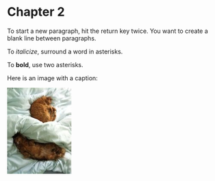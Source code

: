 # Chapter 2

To start a new paragraph, hit the return key twice. You want to create a blank line between paragraphs.

To *italicize*, surround a word in asterisks.

To **bold**, use two asterisks.

Here is an image with a caption:

![Marmalade and Tangerine](resources/images/marm-and-tangie.jpg)
